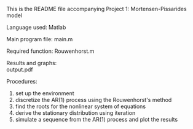 This is the README file accompanying Project 1: Mortensen-Pissarides model

Language used: 
  Matlab

Main program file:
  main.m

Required function:
  Rouwenhorst.m

Results and graphs:   
  output.pdf


Procedures:
  1. set up the environment
  2. discretize the AR(1) process using the Rouwenhorst's method
  3. find the roots for the nonlinear system of equations
  4. derive the stationary distribution using iteration
  5. simulate a sequence from the AR(1) process and plot the results
